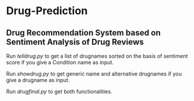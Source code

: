 # Drug-Prediction

## Drug Recommendation System based on Sentiment Analysis of Drug Reviews

Run *telldrug.py* to get a list of drugnames sorted on the basis of sentiment score if you give a Condition name as input.

Run *showdrug.py* to get generic name and alternative drugnames if you give a drugname as input.

Run *drugfinal.py* to get both functionalities.
